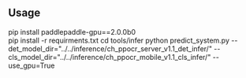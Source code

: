 ## Usage

pip install paddlepaddle-gpu==2.0.0b0  
pip install -r requirments.txt
cd tools/infer
python predict_system.py --det_model_dir="../../inference/ch_ppocr_server_v1.1_det_infer/" --cls_model_dir="../../inference/ch_ppocr_mobile_v1.1_cls_infer/" --use_gpu=True
